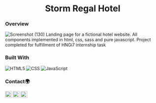 
<h1 align="center">Storm Regal Hotel </h1>


### Overview
![Screenshot (130)](https://user-images.githubusercontent.com/62676042/130684751-0d7a6754-b0c0-4e19-9190-5b4e37b4649e.png)
Landing page for a fictional hotel website. All components implemented in html, css, sass and pure javascript. Project completed for fulfillment of HNGi7 internship task
### Built With

<!-- This section should list any major frameworks that you built your project using. Here are a few examples.-->

 ![HTML5](https://img.shields.io/badge/-HTML5-333333?style=flat&logo=HTML5)
  ![CSS](https://img.shields.io/badge/-CSS-333333?style=flat&logo=CSS3&logoColor=1572B6)
  ![JavaScript](https://img.shields.io/badge/-JavaScript-333333?style=flat&logo=javascript)



### Contact🌍
[<img align="left" alt="iyanu-show | Twitter" width="22px" src="https://cdn.jsdelivr.net/npm/simple-icons@v5/icons/twitter.svg" />][twitter]
[<img align="left" alt="iyanu-show | LinkedIn" width="22px"  src="https://cdn.jsdelivr.net/npm/simple-icons@v5/icons/linkedin.svg" />][linkedin]
[<img align="left" alt="iyanu-show" width="22px" src="https://cdn.jsdelivr.net/npm/simple-icons@v5/icons/react.svg" />][website]


<br/>

[website]: https://iyanushowportfolio.netlify.app/
[twitter]: https://twitter.com/the_iyanu
[linkedin]: https://www.linkedin.com/in/iyanuoluwa-sowande-0522/
